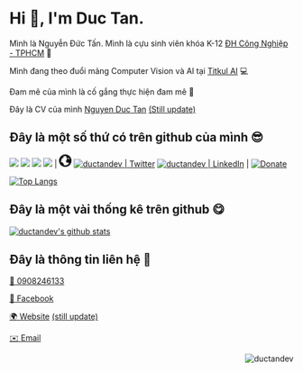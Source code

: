 # Hi 👋, I'm Duc Tan.

Mình là Nguyễn Đức Tấn. Mình là cựu sinh viên khóa K-12 [ĐH Công Nghiệp - TPHCM](http://iuh.edu.vn/) 💼

Mình đang theo đuổi mảng Computer Vision và AI tại [Titkul AI](https://titkul.com/) 💻

Đam mê của mình là cố gắng thực hiện đam mê 💖

Đây là CV của mình [Nguyen Duc Tan](https://www.facebook.com/nguyen.duc.tan999/) [(Still update)]()
## Đây là một số thứ có trên github của mình 😎
![](https://img.shields.io/badge/-Python-333?style=flat-square&logo=Python&logoColor=fff)
![](https://img.shields.io/badge/-C/C++-c14438?style=flat-square&logo=C&logoColor=fff)
![](https://img.shields.io/badge/-PyTorch-e34f26?style=flat-square&logo=PyTorch&logoColor=fff)
![](https://img.shields.io/badge/-TensorFlow-e5cd0c?style=flat-square&logo=TensorFlow&logoColor=fff) |
[<img alt="aicurious.io" width="22px" src="https://raw.githubusercontent.com/iconic/open-iconic/master/svg/globe.svg" />][website]
[<img alt="ductandev | Twitter" width="22px" src="https://cdn.jsdelivr.net/npm/simple-icons@v3/icons/twitter.svg" />][twitter]
[<img alt="ductandev | LinkedIn" width="22px" src="https://cdn.jsdelivr.net/npm/simple-icons@v3/icons/linkedin.svg" />][linkedin] |
[![Donate](https://img.shields.io/badge/BuyMe-ACoffee-green)]()

[![Top Langs](https://github-readme-stats.vercel.app/api/top-langs/?username=ductandev&layout=compact)](#)
## Đây là một vài thống kê trên github 😋
[![ductandev's github stats](https://github-readme-stats.vercel.app/api?username=ductandev&show_icons=true&theme=default)](https://github.com/ductandev/)
## Đây là thông tin liên hệ 📣
[📱 0908246133](https://tel:+84908246133)

[📘 Facebook](https://www.facebook.com/nguyen.duc.tan999/)

[🌍 Website](https://www.facebook.com/nguyen.duc.tan999/) [(still update)]()

[✉️ Email](mailto:nguyenductan998@gmail.com)

<p align="right"> <img src="https://komarev.com/ghpvc/?username=ductandev&label=Profile%20views&color=0e75b6&style=flat" alt="ductandev" /> </p>

[website]: https://
[twitter]: https://twitter.com/ductandev
[linkedin]: https://

